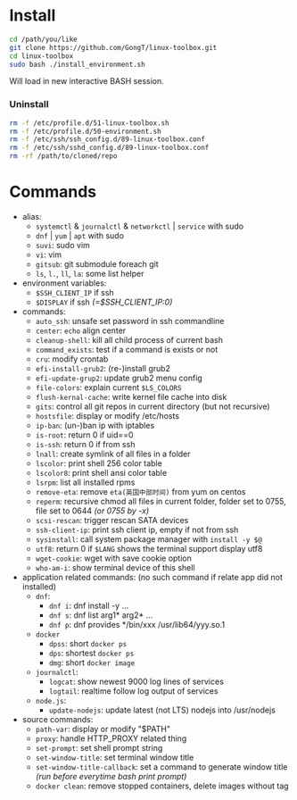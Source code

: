 # Install
```bash
cd /path/you/like
git clone https://github.com/GongT/linux-toolbox.git
cd linux-toolbox
sudo bash ./install_environment.sh
```

Will load in new interactive BASH session.

### Uninstall
```bash
rm -f /etc/profile.d/51-linux-toolbox.sh
rm -f /etc/profile.d/50-environment.sh
rm -f /etc/ssh/ssh_config.d/89-linux-toolbox.conf
rm -f /etc/ssh/sshd_config.d/89-linux-toolbox.conf
rm -rf /path/to/cloned/repo
```

# Commands
* alias:
  * `systemctl` & `journalctl` & `networkctl` | `service` with sudo
  * `dnf` | `yum` | `apt` with sudo
  * `suvi`: sudo vim
  * `vi`: vim
  * `gitsub`: git submodule foreach git
  * `ls`, `l.`, `ll`, `la`: some list helper
* environment variables:
  * `$SSH_CLIENT_IP` if ssh
  * `$DISPLAY` if ssh *(=$SSH_CLIENT_IP:0)*
* commands:
  * `auto_ssh`: unsafe set password in ssh commandline
  * `center`: `echo` align center
  * `cleanup-shell`: kill all child process of current bash
  * `command_exists`: test if a command is exists or not
  * `cru`: modify crontab
  * `efi-install-grub2`: (re-)install grub2
  * `efi-update-grup2`: update grub2 menu config
  * `file-colors`: explain current `$LS_COLORS`
  * `flush-kernal-cache`: write kernel file cache into disk
  * `gits`: control all git repos in current directory (but not recursive)
  * `hostsfile`: display or modify /etc/hosts
  * `ip-ban`: (un-)ban ip with iptables
  * `is-root`: return 0 if uid==0
  * `is-ssh`: return 0 if from ssh
  * `lnall`: create symlink of all files in a folder
  * `lscolor`: print shell 256 color table
  * `lscolor8`: print shell ansi color table
  * `lsrpm`: list all installed rpms
  * `remove-eta`: remove `eta(英国中部时间)` from yum on centos
  * `reperm`: recursive chmod all files in current folder, folder set to 0755, file set to 0644 *(or 0755 by -x)*
  * `scsi-rescan`: trigger rescan SATA devices
  * `ssh-client-ip`: print ssh client ip, empty if not from ssh
  * `sysinstall`: call system package manager with `install -y $@`
  * `utf8`: return 0 if `$LANG` shows the terminal support display utf8
  * `wget-cookie`: wget with save cookie option
  * `who-am-i`: show terminal device of this shell
* application related commands: (no such command if relate app did not installed)
  * `dnf`:
    * `dnf i`: dnf install -y ...
    * `dnf s`: dnf list arg1\* arg2\* ...
    * `dnf p`: dnf provides */bin/xxx /usr/lib64/yyy.so.1
  * `docker`
    * `dpss`: short `docker ps`
    * `dps`: shortest `docker ps`
    * `dmg`: short `docker image`
  * `journalctl`:
    * `logcat`: show newest 9000 log lines of services
    * `logtail`: realtime follow log output of services
  * `node.js`:
    * `update-nodejs`: update latest (not LTS) nodejs into /usr/nodejs
* source commands:
  * `path-var`: display or modify "$PATH"
  * `proxy`: handle HTTP_PROXY related thing
  * `set-prompt`: set shell prompt string
  * `set-window-title`: set terminal window title
  * `set-window-title-callback`: set a command to generate window title *(run before everytime bash print prompt)*
  * `docker clean`: remove stopped containers, delete images without tag
